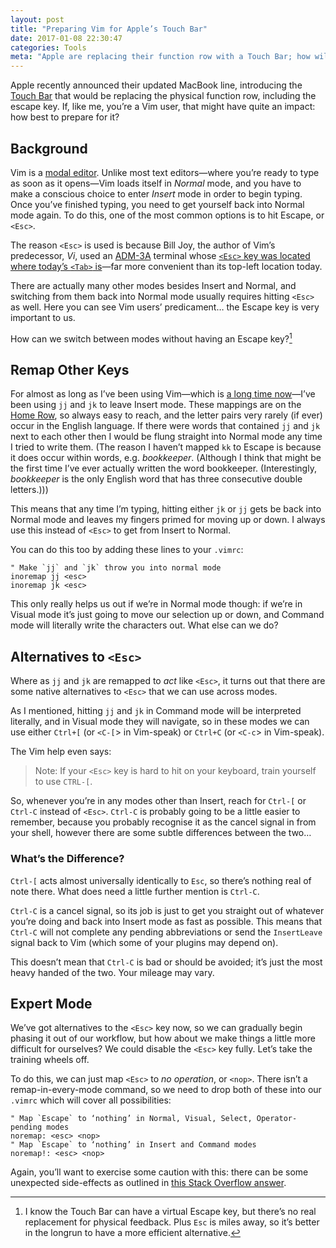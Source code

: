 ```yaml
---
layout: post
title: "Preparing Vim for Apple’s Touch Bar"
date: 2017-01-08 22:30:47
categories: Tools
meta: "Apple are replacing their function row with a Touch Bar; how will this affect Vim?"
---
```


Apple recently announced their updated MacBook line, introducing the [Touch
Bar](https://developer.apple.com/macos/touch-bar/) that would be replacing the
physical function row, including the escape key. If, like me, you’re a Vim user,
that might have quite an impact: how best to prepare for it?

## Background

Vim is a [modal editor](https://en.wikipedia.org/wiki/Vi#Interface). Unlike most
text editors—where you’re ready to type as soon as it opens—Vim loads itself in
_Normal_ mode, and you have to make a conscious choice to enter _Insert_ mode in
order to begin typing. Once you’ve finished typing, you need to get yourself
back into Normal mode again. To do this, one of the most common options is to
hit Escape, or `<Esc>`.

The reason `<Esc>` is used is because Bill Joy, the author of Vim’s predecessor,
_Vi_, used an [ADM-3A](https://en.wikipedia.org/wiki/ADM-3A) terminal whose
[`<Esc>` key was located where today’s `<Tab>`
is](https://en.wikipedia.org/wiki/ADM-3A#/media/File:KB_Terminal_ADM3A.svg)—far
more convenient than its top-left location today.

There are actually many other modes besides Insert and Normal, and switching
from them back into Normal mode usually requires hitting `<Esc>` as well. Here
you can see Vim users’ predicament… the Escape key is very important to us.

How can we switch between modes without having an Escape key?[^1]

## Remap Other Keys

For almost as long as I’ve been using Vim—which is [a long time
now](http://csswizardry.com/2014/06/vim-for-people-who-think-things-like-vim-are-weird-and-hard/)—I’ve
been using `jj` and `jk` to leave Insert mode. These mappings are on the [Home
Row](https://en.wikipedia.org/wiki/Touch_typing#Home_row), so always easy to
reach, and the letter pairs very rarely (if ever) occur in the English language.
If there were words that contained `jj` and `jk` next to each other then I would
be flung straight into Normal mode any time I tried to write them. (The reason I
haven’t mapped `kk` to Escape is because it does occur within words, e.g.
_bookkeeper_. (Although I think that might be the first time I’ve ever actually
written the word bookkeeper. (Interestingly, _bookkeeper_ is the only English
word that has three consecutive double letters.)))

This means that any time I’m typing, hitting either `jk` or `jj` gets be back
into Normal mode and leaves my fingers primed for moving up or down. I always
use this instead of `<Esc>` to get from Insert to Normal.

You can do this too by adding these lines to your `.vimrc`:

```
" Make `jj` and `jk` throw you into normal mode
inoremap jj <esc>
inoremap jk <esc>
```

This only really helps us out if we’re in Normal mode though: if we’re in Visual
mode it’s just going to move our selection up or down, and Command mode will
literally write the characters out. What else can we do?

## Alternatives to `<Esc>`

Where as `jj` and `jk` are remapped to _act_ like `<Esc>`, it turns out that
there are some native alternatives to `<Esc>` that we can use across modes.

As I mentioned, hitting `jj` and `jk` in Command mode will be interpreted
literally, and in Visual mode they will navigate, so in these modes we can use
either `Ctrl+[` (or `<C-[`> in Vim-speak) or `Ctrl+C` (or `<C-c`> in Vim-speak).

The Vim help even says:

> Note: If your `<Esc>` key is hard to hit on your keyboard, train yourself to
> use `CTRL-[`.

So, whenever you’re in any modes other than Insert, reach for `Ctrl-[` or
`Ctrl-C` instead of `<Esc>`. `Ctrl-C` is probably going to be a little easier to
remember, because you probably recognise it as the cancel signal in from your
shell, however there are some subtle differences between the two…

### What’s the Difference?

`Ctrl-[` acts almost universally identically to `Esc`, so there’s nothing real
of note there. What does need a little further mention is `Ctrl-C`.

`Ctrl-C` is a cancel signal, so its job is just to get you straight out of
whatever you’re doing and back into Insert mode as fast as possible. This means
that `Ctrl-C` will not complete any pending abbreviations or send the
`InsertLeave` signal back to Vim (which some of your plugins may depend on).

This doesn’t mean that `Ctrl-C` is bad or should be avoided; it’s just the most
heavy handed of the two. Your mileage may vary.

## Expert Mode

We’ve got alternatives to the `<Esc>` key now, so we can gradually begin phasing
it out of our workflow, but how about we make things a little more difficult for
ourselves? We could disable the `<Esc>` key fully. Let’s take the training
wheels off.

To do this, we can just map `<Esc>` to _no operation_, or `<nop>`. There isn’t a
remap-in-every-mode command, so we need to drop both of these into our `.vimrc`
which will cover all possibilities:

```
" Map `Escape` to ‘nothing’ in Normal, Visual, Select, Operator-pending modes
noremap: <esc> <nop>
" Map `Escape` to ‘nothing’ in Insert and Command modes
noremap!: <esc> <nop>
```

Again, you’ll want to exercise some caution with this: there can be some
unexpected side-effects as outlined in [this Stack Overflow
answer](http://stackoverflow.com/questions/8488232/how-to-disable-esc-and-cursor-keys-in-vim/8488537#8488537).

[^1]: I know the Touch Bar can have a virtual Escape key, but there’s no real replacement for physical feedback. Plus `Esc` is miles away, so it’s better in the longrun to have a more efficient alternative.
